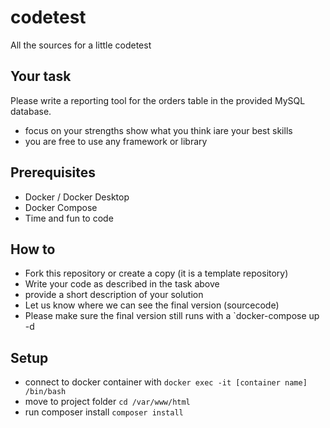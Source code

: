 # codetest
All the sources for a little codetest

## Your task
Please write a reporting tool for the orders table in the provided MySQL database.
- focus on your strengths show what you think iare your best skills
- you are free to use any framework or library

## Prerequisites
- Docker / Docker Desktop
- Docker Compose
- Time and fun to code

## How to
- Fork this repository or create a copy (it is a template repository)
- Write your code as described in the task above
- provide a short description of your solution
- Let us know where we can see the final version (sourcecode)
- Please make sure the final version still runs with a `docker-compose up -d


## Setup

- connect to docker container with `docker exec -it [container name] /bin/bash`
- move to project folder `cd /var/www/html`
- run composer install `composer install`